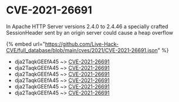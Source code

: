 # CVE-2021-26691

In Apache HTTP Server versions 2.4.0 to 2.4.46 a specially crafted SessionHeader sent by an origin server could cause a heap overflow

{% embed url="https://github.com/Live-Hack-CVE/full_database/blob/main/cves/2021/CVE-2021-26691.json" %}


* dja2TaqkGEEfA45 ~> [CVE-2021-26691](https://www.alice-snow.ru/2021/database/cve-2021-26691/cve-2021-26691-dja2taqkgeefa45)
* dja2TaqkGEEfA45 ~> [CVE-2021-26691](https://www.alice-snow.ru/2021/database/cve-2021-26691/cve-2021-26691-dja2taqkgeefa45)
* dja2TaqkGEEfA45 ~> [CVE-2021-26691](https://www.alice-snow.ru/2021/database/cve-2021-26691/cve-2021-26691-dja2taqkgeefa45)
* dja2TaqkGEEfA45 ~> [CVE-2021-26691](https://www.alice-snow.ru/2021/database/cve-2021-26691/cve-2021-26691-dja2taqkgeefa45)
* dja2TaqkGEEfA45 ~> [CVE-2021-26691](https://www.alice-snow.ru/2021/database/cve-2021-26691/cve-2021-26691-dja2taqkgeefa45)
* dja2TaqkGEEfA45 ~> [CVE-2021-26691](https://www.alice-snow.ru/2021/database/cve-2021-26691/cve-2021-26691-dja2taqkgeefa45)